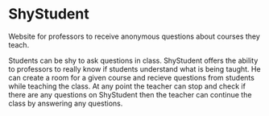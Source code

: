 # ShyStudent
Website for professors to receive anonymous questions about courses they teach.


Students can be shy to ask questions in class. ShyStudent offers the ability to professors to really know if students
understand what is being taught. He can create a room for a given course and recieve questions from students while teaching the class.
At any point the teacher can stop and check if there are any questions on ShyStudent then the teacher can continue the class by answering any questions.
